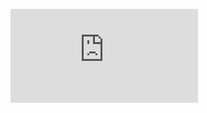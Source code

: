 ![image alt](https://github.com/AratiSomwanshi/CERTIFICATES/blob/main/Arati%20Certificates%20PGDAC%20repeaters%20KH%20March%202024.pdf)
